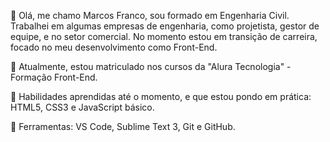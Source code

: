 👋 Olá, me chamo Marcos Franco, sou formado em Engenharia Civil. 
Trabalhei em algumas empresas de engenharia, como projetista, gestor de equipe, e no setor comercial. 
No momento estou em transição de carreira, focado no meu desenvolvimento como Front-End.

👀 Atualmente, estou matriculado nos cursos da "Alura Tecnologia" - Formação Front-End.

🌱 Habilidades aprendidas até o momento, e que estou pondo em prática: HTML5, CSS3 e JavaScript básico.

💼 Ferramentas: VS Code, Sublime Text 3, Git e GitHub.
